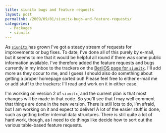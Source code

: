 ```yaml
---
title: siunitx bugs and feature requests
layout: post
permalink: /2009/09/01/siunitx-bugs-and-feature-requests/
categories:
  - Packages
  - siunitx
---
```

As [`siunitx` ](https://ctan.org/pkg/siunitx)has grown I've got a steady stream of requests for improvements or bug fixes. To date, I've done all of this purely by e-mail, but it seems to me that it would be helpful all round if there was some public information available.  I've therefore added the feature requests and bugs currently in my inbox to the trackers on the [BerliOS page for `siunitx`](http://siunitx.berlios.de). I'll add more as they occur to me, and I guess I should also do something about getting a proper homepage sorted out! Please feel free to either e-mail me or add stuff to the trackers: I'll read and work on it in either case.

I'm working on version 2 of `siunitx`, and the current plan is that most changes will be made in that code. So you'll see that I may well comment that things are done in the new version. There is still lots to do, I'm afraid, but I am working on it and expect to deliver! A lot of the easier stuff is done, such as getting better internal data structures. There is still quite a lot of hard work, though, as I need to do things like decide how to sort out the various table-based feature requests.
